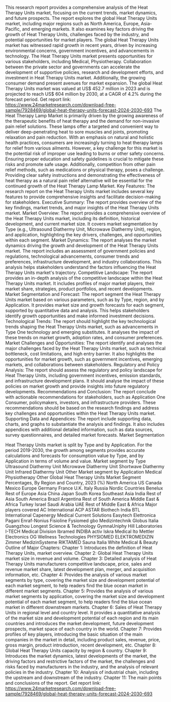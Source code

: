 This research report provides a comprehensive analysis of the Heat Therapy Units market, focusing on the current trends, market dynamics, and future prospects. The report explores the global Heat Therapy Units market, including major regions such as North America, Europe, Asia-Pacific, and emerging markets. It also examines key factors driving the growth of Heat Therapy Units, challenges faced by the industry, and potential opportunities for market players.
The global Heat Therapy Units market has witnessed rapid growth in recent years, driven by increasing environmental concerns, government incentives, and advancements in technology. The Heat Therapy Units market presents opportunities for various stakeholders, including Medical, Physiotherapy. Collaboration between the private sector and governments can accelerate the development of supportive policies, research and development efforts, and investment in Heat Therapy Units market. Additionally, the growing consumer demand present avenues for market expansion.
The global Heat Therapy Units market was valued at US$ 452.7 million in 2023 and is projected to reach US$ 604 million by 2030, at a CAGR of 4.2% during the forecast period.
Get report link: https://www.24marketresearch.com/download-free-sample/7928469/global-heat-therapy-units-forecast-2024-2030-693 
The Heat Therapy Lamp Market is primarily driven by the growing awareness of the therapeutic benefits of heat therapy and the demand for non-invasive pain relief solutions. These lamps offer a targeted and convenient way to deliver deep-penetrating heat to sore muscles and joints, promoting relaxation and pain reduction. With an emphasis on natural and holistic health practices, consumers are increasingly turning to heat therapy lamps for relief from various ailments. However, a key challenge for this market is the potential risk of improper use leading to burns or other safety concerns. Ensuring proper education and safety guidelines is crucial to mitigate these risks and promote safe usage. Additionally, competition from other pain relief methods, such as medications or physical therapy, poses a challenge. Providing clear safety instructions and demonstrating the effectiveness of heat therapy as a natural pain relief alternative will be essential for the continued growth of the Heat Therapy Lamp Market.
Key Features:
The research report on the Heat Therapy Units market includes several key features to provide comprehensive insights and facilitate decision-making for stakeholders.
Executive Summary: The report provides overview of the key findings, market trends, and major insights of the Heat Therapy Units market.
Market Overview: The report provides a comprehensive overview of the Heat Therapy Units market, including its definition, historical development, and current market size. It covers market segmentation by Type (e.g., Ultrasound Diathermy Unit, Microwave Diathermy Unit), region, and application, highlighting the key drivers, challenges, and opportunities within each segment.
Market Dynamics: The report analyses the market dynamics driving the growth and development of the Heat Therapy Units market. The report includes an assessment of government policies and regulations, technological advancements, consumer trends and preferences, infrastructure development, and industry collaborations. This analysis helps stakeholders understand the factors influencing the Heat Therapy Units market's trajectory.
Competitive Landscape: The report provides an in-depth analysis of the competitive landscape within the Heat Therapy Units market. It includes profiles of major market players, their market share, strategies, product portfolios, and recent developments.
Market Segmentation and Forecast: The report segment the Heat Therapy Units market based on various parameters, such as by Type, region, and by Application. It provides market size and growth forecasts for each segment, supported by quantitative data and analysis. This helps stakeholders identify growth opportunities and make informed investment decisions.
Technological Trends: The report should highlight the key technological trends shaping the Heat Therapy Units market, such as advancements in Type One technology and emerging substitutes. It analyses the impact of these trends on market growth, adoption rates, and consumer preferences.
Market Challenges and Opportunities: The report identify and analyses the major challenges faced by the Heat Therapy Units market, such as technical bottleneck, cost limitations, and high entry barrier. It also highlights the opportunities for market growth, such as government incentives, emerging markets, and collaborations between stakeholders.
Regulatory and Policy Analysis: The report should assess the regulatory and policy landscape for Heat Therapy Units, including government incentives, emission standards, and infrastructure development plans. It should analyse the impact of these policies on market growth and provide insights into future regulatory developments.
Recommendations and Conclusion: The report conclude with actionable recommendations for stakeholders, such as Application One Consumer, policymakers, investors, and infrastructure providers. These recommendations should be based on the research findings and address key challenges and opportunities within the Heat Therapy Units market.
Supporting Data and Appendices: The report include supporting data, charts, and graphs to substantiate the analysis and findings. It also includes appendices with additional detailed information, such as data sources, survey questionnaires, and detailed market forecasts.
Market Segmentation

Heat Therapy Units market is split by Type and by Application. For the period 2019-2030, the growth among segments provides accurate calculations and forecasts for consumption value by Type, and by Application in terms of volume and value.
Market segment by Type
Ultrasound Diathermy Unit
Microwave Diathermy Unit
Shortwave Diathermy Unit
Infrared Diathermy Unit
Other
Market segment by Application
Medical
Physiotherapy
Other
Global Heat Therapy Units Market Segment Percentages, By Region and Country, 2023 (%)
North America
US
Canada
Mexico
Europe
Germany
France
U.K.
Italy
Russia
Nordic Countries
Benelux
Rest of Europe
Asia
China
Japan
South Korea
Southeast Asia
India
Rest of Asia
South America
Brazil
Argentina
Rest of South America
Middle East & Africa
Turkey
Israel
Saudi Arabia
UAE
Rest of Middle East & Africa
Major players covered
AC International
ACP
ASTAR
Biothech India
BTL International
Capenergy Medical
Current Solutions
Easytech
Elettronica Pagani
Enraf-Nonius
Fisioline
Fysiomed
gbo Medizintechnik
Globus Italia
Guangzhou Longest Science & Technology
GymnaUniphy
Hill Laboratories
I-TECH Medical Division
Ibramed
INDIBA activ
Iskra Medical
Ito
Mettler Electronics
OG Wellness Technologies
PHYSIOMED ELEKTROMEDIZIN
Zimmer MedizinSysteme
RIKTAMED
Sauna Italia
White Medical & Beauty
Outline of Major Chapters:
Chapter 1: Introduces the definition of Heat Therapy Units, market overview.
Chapter 2: Global Heat Therapy Units market size in revenue and volume.
Chapter 3: Detailed analysis of Heat Therapy Units manufacturers competitive landscape, price, sales and revenue market share, latest development plan, merger, and acquisition information, etc.
Chapter 4: Provides the analysis of various market segments by type, covering the market size and development potential of each market segment, to help readers find the blue ocean market in different market segments.
Chapter 5: Provides the analysis of various market segments by application, covering the market size and development potential of each market segment, to help readers find the blue ocean market in different downstream markets.
Chapter 6: Sales of Heat Therapy Units in regional level and country level. It provides a quantitative analysis of the market size and development potential of each region and its main countries and introduces the market development, future development prospects, market space of each country in the world.
Chapter 7: Provides profiles of key players, introducing the basic situation of the main companies in the market in detail, including product sales, revenue, price, gross margin, product introduction, recent development, etc.
Chapter 8: Global Heat Therapy Units capacity by region & country.
Chapter 9: Introduces the market dynamics, latest developments of the market, the driving factors and restrictive factors of the market, the challenges and risks faced by manufacturers in the industry, and the analysis of relevant policies in the industry.
Chapter 10: Analysis of industrial chain, including the upstream and downstream of the industry.
Chapter 11: The main points and conclusions of the report.
Get report link: https://www.24marketresearch.com/download-free-sample/7928469/global-heat-therapy-units-forecast-2024-2030-693 
